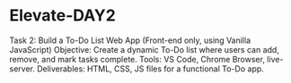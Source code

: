 # Elevate-DAY2
Task 2: Build a To-Do List Web App (Front-end only, using Vanilla JavaScript) Objective: Create a dynamic To-Do list where users can add, remove, and mark tasks complete. Tools: VS Code, Chrome Browser, live-server. Deliverables: HTML, CSS, JS files for a functional To-Do app.
